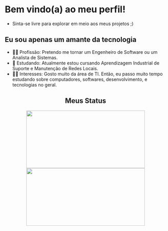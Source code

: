 # Bem vindo(a) ao meu perfil!
- Sinta-se livre para explorar em meio aos meus projetos ;)

## Eu sou apenas um amante da tecnologia
- 👨‍🎓 Profissão: Pretendo me tornar um Engenheiro de Software ou um Analista de Sistemas.
- 📝 Estudando: Atualmente estou cursando Aprendizagem Industrial de Suporte e Manutenção de Redes Locais.
- 💁‍♂️ Interesses: Gosto muito da área de TI. Então, eu passo muito tempo estudando sobre computadores, softwares, desenvolvimento, e tecnologias no geral.

<h2 align="center">Meus Status</h2>

<div align="center">
  <img align="center" height="180em" width="370em" src="https://github-readme-stats.vercel.app/api/top-langs/?username=PedRo-HenRique-14&layout=compact&theme=radical&custom_title=LINGUAGENS MAIS USADAS:&border_radius=0"/>
  <img align="center" height="180em" width="370em" src="https://github-readme-stats.vercel.app/api?username=PedRo-HenRique-14&show_icons=true&theme=radical&hide_title=false&custom_title=MEUS STATUS:&hide_rank=false&border_radius=0"/>
</div>

